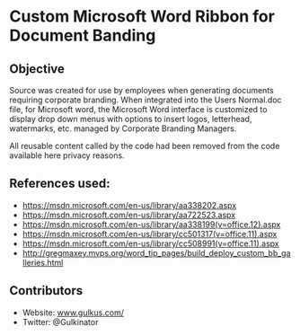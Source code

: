 # Custom Microsoft Word Ribbon for Document Banding
## Objective

Source was created for use by employees when generating documents requiring corporate branding. When integrated into the Users Normal.doc file, for Microsoft word, the Microsoft Word interface is customized to display drop down  menus with options to insert logos, letterhead, watermarks, etc. managed by Corporate Branding Managers. 

All reusable content called by the code had been removed from the code available here privacy reasons.

## References used:
- https://msdn.microsoft.com/en-us/library/aa338202.aspx
- https://msdn.microsoft.com/en-us/library/aa722523.aspx
- https://msdn.microsoft.com/en-us/library/aa338199(v=office.12).aspx
- https://msdn.microsoft.com/en-us/library/cc501317(v=office.11).aspx
- https://msdn.microsoft.com/en-us/library/cc508991(v=office.11).aspx
- http://gregmaxey.mvps.org/word_tip_pages/build_deploy_custom_bb_galleries.html

## Contributors

- Website: www.gulkus.com/
- Twitter: @Gulkinator


